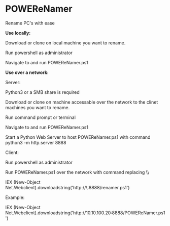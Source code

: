 # POWEReNamer
Rename PC's with ease

<b>Use locally:</b></p>
<p>Download or clone on local machine you want to rename.</p>
<p>Run powershell as administrator</p>
<p>Navigate to and run POWEReNamer.ps1</p>

<p><b>Use over a network:</b></p>

<p>Server:</p>
<p>Python3 or a SMB share is required</p>
<p>Download or clone on machine accessable over the network to the clinet machines you want to rename.</p>
<p>Run command prompt or terminal</p>
<p>Navigate to and run POWEReNamer.ps1</p>
<p>Start a Python Web Server to host POWEReNamer.ps1 with command python3 -m http.server 8888</p>

<p>Client:</p>
<p>Run powershell as administrator</p>
<p>Run POWEReNamer.ps1 over the network with command replacing \<server IP\>\</p\>
<p>IEX (New-Object Net.Webclient).downloadstring('http://\<server IP\>:8888/renamer.ps1')</p>

<p>Example:</p>
<p>IEX (New-Object Net.Webclient).downloadstring('http://10.10.100.20:8888/POWEReNamer.ps1')</p>
